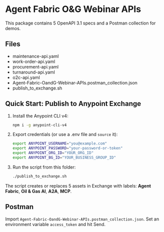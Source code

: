 # Agent Fabric O&G Webinar APIs

This package contains 5 OpenAPI 3.1 specs and a Postman collection for demos.

## Files
- maintenance-api.yaml
- work-order-api.yaml
- procurement-api.yaml
- turnaround-api.yaml
- o2c-api.yaml
- Agent-Fabric-OandG-Webinar-APIs.postman_collection.json
- publish_to_exchange.sh

## Quick Start: Publish to Anypoint Exchange
1. Install the Anypoint CLI v4:
   ```bash
   npm i -g anypoint-cli-v4
   ```

2. Export credentials (or use a .env file and `source` it):
   ```bash
   export ANYPOINT_USERNAME="you@example.com"
   export ANYPOINT_PASSWORD="your-password-or-token"
   export ANYPOINT_ORG_ID="YOUR_ORG_ID"
   export ANYPOINT_BG_ID="YOUR_BUSINESS_GROUP_ID"
   ```

3. Run the script from this folder:
   ```bash
   ./publish_to_exchange.sh
   ```

The script creates or replaces 5 assets in Exchange with labels:
**Agent Fabric**, **Oil & Gas AI**, **A2A**, **MCP**.

## Postman
Import `Agent-Fabric-OandG-Webinar-APIs.postman_collection.json`.
Set an environment variable `access_token` and hit Send.
